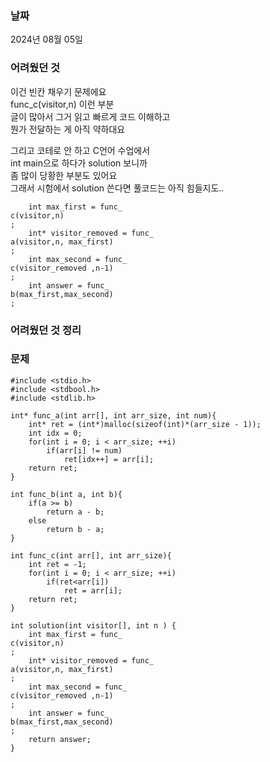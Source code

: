 <h3>날짜</h3>
2024년 08월 05일  

<h3>어려웠던 것</h3>

이건 빈칸 채우기 문제에요  
func_c(visitor,n) 이런 부분  
글이 많아서 그거 읽고 빠르게 코드 이해하고  
뭔가 전달하는 게 아직 약하대요  
  
그리고 코테로 안 하고 C언어 수업에서  
int main으로 하다가 solution 보니까  
좀 많이 당황한 부분도 있어요  
그래서 시험에서 solution 쓴다면 풀코드는 아직 힘들지도.. 
  
``` 
    int max_first = func_
c(visitor,n)
;
    int* visitor_removed = func_
a(visitor,n, max_first)
;
    int max_second = func_
c(visitor_removed ,n-1)
;
    int answer = func_
b(max_first,max_second)
;
```

<h3>어려웠던 것 정리</h3> 

<h3>문제</h3>

```
#include <stdio.h>
#include <stdbool.h>
#include <stdlib.h>

int* func_a(int arr[], int arr_size, int num){
    int* ret = (int*)malloc(sizeof(int)*(arr_size - 1));
    int idx = 0;
    for(int i = 0; i < arr_size; ++i)
        if(arr[i] != num)
            ret[idx++] = arr[i];
    return ret;
}

int func_b(int a, int b){
    if(a >= b)
        return a - b;
    else
        return b - a;
}

int func_c(int arr[], int arr_size){
    int ret = -1;
    for(int i = 0; i < arr_size; ++i)
        if(ret<arr[i])
            ret = arr[i];
    return ret;
}

int solution(int visitor[], int n ) {
    int max_first = func_
c(visitor,n)
;
    int* visitor_removed = func_
a(visitor,n, max_first)
;
    int max_second = func_
c(visitor_removed ,n-1)
;
    int answer = func_
b(max_first,max_second)
;
    return answer;
}
```
